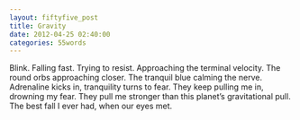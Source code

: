 ```yaml
---
layout: fiftyfive_post
title: Gravity
date: 2012-04-25 02:40:00
categories: 55words
---
```


Blink. Falling fast. Trying to resist. Approaching the terminal velocity. The round orbs approaching closer. The tranquil blue calming the nerve. Adrenaline kicks in, tranquility turns to fear. They keep pulling me in, drowning my fear. They pull me stronger than this planet’s gravitational pull. The best fall I ever had, when our eyes met.
